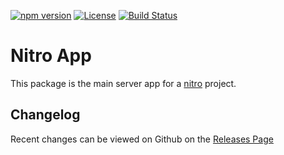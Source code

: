 [![npm version](https://badge.fury.io/js/%40nitro%2Fapp.svg)](https://badge.fury.io/js/%40nitro%2Fapp)
[![License](https://img.shields.io/badge/license-MIT-green.svg)](http://opensource.org/licenses/MIT)
[![Build Status](https://dev.azure.com/namics/nitro/_apis/build/status/namics.generator-nitro)](https://dev.azure.com/namics/nitro/_build/latest?definitionId=1)

# Nitro App

This package is the main server app for a [nitro](https://github.com/namics/generator-nitro/) project.

## Changelog

Recent changes can be viewed on Github on the [Releases Page](https://github.com/namics/generator-nitro/releases)
